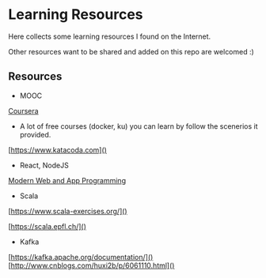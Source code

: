 # Learning Resources
Here collects some learning resources I found on the Internet.

Other resources want to be shared and added on this repo are welcomed :)


## Resources
* MOOC

[Coursera](https://www.coursera.org)

* A lot of free courses (docker, ku) you can learn by follow the scenerios it provided.

[https://www.katacoda.com]()

* React, NodeJS

[Modern Web and App Programming](https://nthu-datalab.github.io/ss/index.html)
 
 
* Scala

[https://www.scala-exercises.org/]()

[https://scala.epfl.ch/]()

* Kafka

[https://kafka.apache.org/documentation/]()
[http://www.cnblogs.com/huxi2b/p/6061110.html]()
